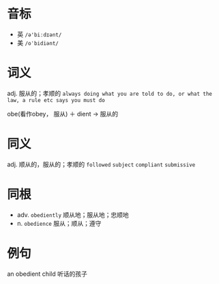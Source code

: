 # 音标

- 英 `/ə'biːdɪənt/`
- 美 `/oˈbidiənt/`

# 词义

adj. 服从的；孝顺的
`always doing what you are told to do, or what the law, a rule etc says you must do`



obe(看作obey， 服从) ＋ dient → 服从的

# 同义

adj. 顺从的，服从的；孝顺的
`followed` `subject` `compliant` `submissive`

# 同根

- adv. `obediently` 顺从地；服从地；忠顺地
- n. `obedience` 服从；顺从；遵守

# 例句

an obedient child
听话的孩子


